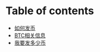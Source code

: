 # Table of contents

* [如何发币](README.md)
* [BTC相关信息](btc-xiang-guan-xin-xi.md)
* [我要发多少币](wo-yao-fa-duo-shao-bi.md)

